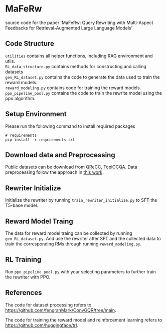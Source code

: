# MaFeRw
source code for the paper 'MaFeRw: Query Rewriting with Multi-Aspect Feedbacks for Retrieval-Augmented Large Language Models'
## Code Structure
```utilities``` contains all helper functions, including RAG environment and utils.\
```RL_data_structure.py``` contains methods for constructing and calling datasets\
```gen_RL_dataset.py``` contains the code to generate the data used to train the reward models.\
```reward_modeling.py``` contains code for training the reward models. \
```ppo_pipeline_pool.py``` contains the code to train the rewrite model using the ppo algorithm.
## Setup Environment

Please run the following command to install required packages

```
# requirements
pip install -r requirements.txt
```
## Download data and Preprocessing

Public datasets can be download from [QReCC](https://github.com/apple/ml-qrecc), [TopiOCQA](https://github.com/McGill-NLP/topiocqa). Data preprocessing follow the approach in [this work](https://github.com/fengranMark/ConvGQR/tree/main).

## Rewriter Initialize

Initialize the rewriter by running ```train_rewriter_initialize.py``` to SFT the T5-base model.

## Reward Model Traing

The data for reward model traing can be collected by running ```gen_RL_dataset.py```. And use the rewriter after SFT and the collected data to train the corresponding RMs through running ```reward_modeling.py```. 

## RL Training

Run ```ppo_pipeline_pool.py``` with your selecting parameters to further train the rewriter with PPO.

## References
The code for dataset processing refers to https://github.com/fengranMark/ConvGQR/tree/main.

The code for training the reward model and reinforcement learning refers to https://github.com/huggingface/trl.
